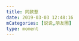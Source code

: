 ```yaml
---
title: 同款惹
date: 2019-03-03 12:48:16
mCategories: [说说,朋友圈]
type: moment
---
```


<div id="pics-20190303124816"></div>

<script src="/lib/moment/pics.js"></script>
<script>
var data = [
    {"link": "2019-03-03_000001.jpeg", "type": "shuoshuo"},
    {"link": "2019-03-03_000003.jpeg", "type": "shuoshuo"},
    {"link": "2019-03-03_000004.jpeg", "type": "shuoshuo"},
    {"link": "2019-03-03_000005.jpeg", "type": "shuoshuo"},
    {"link": "2019-03-03_000006.jpeg", "type": "shuoshuo"}
];
picsRender(data, "pics-20190303124816");
</script>
